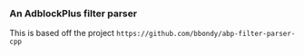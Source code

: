 ### An AdblockPlus filter parser

This is based off the project `https://github.com/bbondy/abp-filter-parser-cpp`
